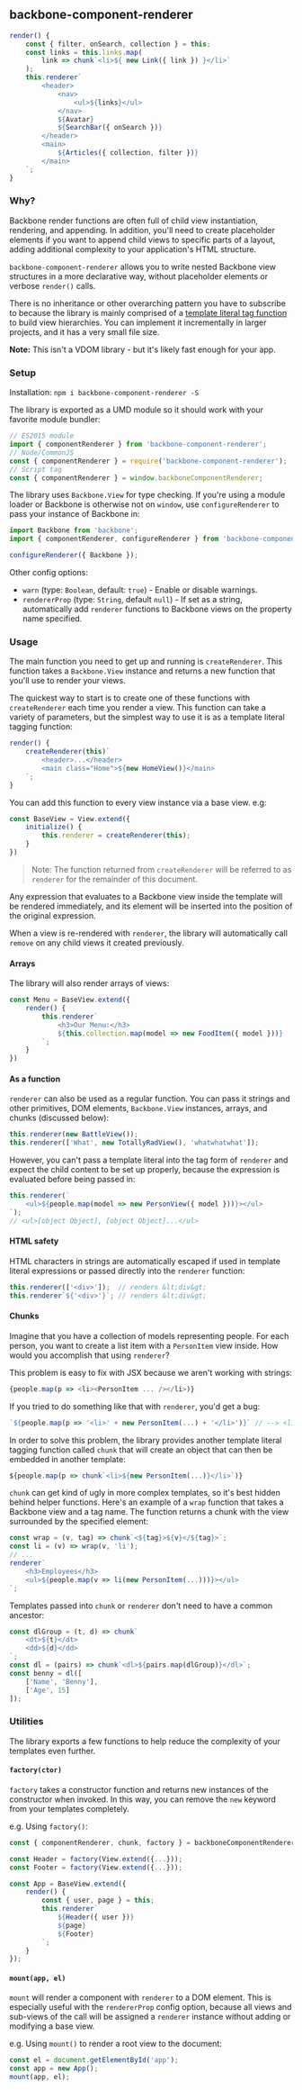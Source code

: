 ## backbone-component-renderer

```js
render() {
	const { filter, onSearch, collection } = this;
    const links = this.links.map(
        link => chunk`<li>${ new Link({ link }) }</li>`
    );
    this.renderer`
    	<header>
	        <nav>
	            <ul>${links}</ul>
	        </nav>
	        ${Avatar}
	        ${SearchBar({ onSearch })}
        </header>
        <main>
        	${Articles({ collection, filter })}
        </main>
    `;
}
```

### Why?

Backbone render functions are often full of child view instantiation, rendering, and appending. In addition, you'll need to create placeholder elements if you want to append child views to specific parts of a layout, adding additional complexity to your application's HTML structure.

`backbone-component-renderer` allows you to write nested Backbone view structures in a more declarative way, without placeholder elements or verbose `render()` calls.

There is no inheritance or other overarching pattern you have to subscribe to because the library is mainly comprised of a [template literal tag function](https://developer.mozilla.org/en-US/docs/Web/JavaScript/Reference/Template_literals#Tagged_template_literals) to build view hierarchies. You can implement it incrementally in larger projects, and it has a very small file size.

__Note:__ This isn't a VDOM library - but it's likely fast enough for your app.

### Setup

Installation: `npm i backbone-component-renderer -S`

The library is exported as a UMD module so it should work with your favorite module bundler:

```js
// ES2015 module
import { componentRenderer } from 'backbone-component-renderer';
// Node/CommonJS
const { componentRenderer } = require('backbone-component-renderer');
// Script tag
const { componentRenderer } = window.backboneComponentRenderer;
```

The library uses `Backbone.View` for type checking. If you're using a module loader or Backbone is otherwise not on `window`, use `configureRenderer` to pass your instance of Backbone in:

```js
import Backbone from 'backbone';
import { componentRenderer, configureRenderer } from 'backbone-component-renderer';

configureRenderer({ Backbone });
```

Other config options:
* `warn` (type: `Boolean`, default: `true`) - Enable or disable warnings.
* `rendererProp` (type: `String`, default `null`) - If set as a string, automatically add `renderer` functions to Backbone views on the property name specified.

### Usage

The main function you need to get up and running is `createRenderer`. This function takes a `Backbone.View` instance and returns a new function that you'll use to render your views.

The quickest way to start is to create one of these functions with `createRenderer` each time you render a view. This function can take a variety of parameters, but the simplest way to use it is as a template literal tagging function:

```js
render() {
	createRenderer(this)`
		<header>...</header>
		<main class="Home">${new HomeView()}</main>
	`;
}
```

You can add this function to every view instance via a base view. e.g:

```js
const BaseView = View.extend({
	initialize() {
		this.renderer = createRenderer(this);
	}
})
```

> Note: The function returned from `createRenderer` will be referred to as `renderer` for the remainder of this document.

Any expression that evaluates to a Backbone view inside the template will be rendered immediately, and its element will be inserted into the position of the original expression.

When a view is re-rendered with `renderer`, the library will automatically call `remove` on any child views it created previously.

#### Arrays

The library will also render arrays of views:

```js
const Menu = BaseView.extend({
	render() {
		this.renderer`
			<h3>Our Menu:</h3>
			${this.collection.map(model => new FoodItem({ model }))}
		`;
	}
})
```

#### As a function

`renderer` can also be used as a regular function. You can pass it strings and other primitives, DOM elements, `Backbone.View` instances, arrays, and chunks (discussed below):

```js
this.renderer(new BattleView());
this.renderer(['What', new TotallyRadView(), 'whatwhatwhat']);
```

However, you can't pass a template literal into the tag form of `renderer` and expect the child content to be set up properly, because the expression is evaluated before being passed in:

```js
this.renderer(`
	<ul>${people.map(model => new PersonView({ model }))}></ul>
`);
// <ul>[object Object], [object Object]...</ul>
```

#### HTML safety

HTML characters in strings are automatically escaped if used in template literal expressions or passed directly into the `renderer` function:

```js
this.renderer(['<div>']);  // renders &lt;div&gt;
this.renderer`${'<div>'}`; // renders &lt;div&gt;
```

#### Chunks

Imagine that you have a collection of models representing people. For each person, you want to create a list item with a `PersonItem` view inside. How would you accomplish that using `renderer`?

This problem is easy to fix with JSX because we aren't working with strings:

```js
{people.map(p => <li><PersonItem ... /></li>)}
```

If you tried to do something like that with `renderer`, you'd get a bug:

```js
`${people.map(p => '<li>' + new PersonItem(...) + '</li>')}` // --> <li>[object Object]</li><li>[object Object]...
```

In order to solve this problem, the library provides another template literal tagging function called `chunk` that will create an object that can then be embedded in another template:

```js
${people.map(p => chunk`<li>${new PersonItem(...)}</li>`)}
```

`chunk` can get kind of ugly in more complex templates, so it's best hidden behind helper functions. Here's an example of a `wrap` function that takes a Backbone view and a tag name. The function returns a chunk with the view surrounded by the specified element:

```js
const wrap = (v, tag) => chunk`<${tag}>${v}</${tag}>`;
const li = (v) => wrap(v, 'li');
// ...
renderer`
	<h3>Employees</h3>
	<ul>${people.map(v => li(new PersonItem(...)))}></ul>
`;
```

Templates passed into `chunk` or `renderer` don't need to have a common ancestor:

```js
const dlGroup = (t, d) => chunk`
	<dt>${t}</dt>
	<dd>${d}</dd>
`;
const dl = (pairs) => chunk`<dl>${pairs.map(dlGroup)}</dl>`;
const benny = dl([
	['Name', 'Benny'],
	['Age', 15]
]);
```

### Utilities

The library exports a few functions to help reduce the complexity of your templates even further. 

#### `factory(ctor)`

`factory` takes a constructor function and returns new instances of the constructor when invoked. In this way, you can remove the `new` keyword from your templates completely.

e.g. Using `factory()`:

```js
const { componentRenderer, chunk, factory } = backboneComponentRenderer;

const Header = factory(View.extend({...}));
const Footer = factory(View.extend({...}));

const App = BaseView.extend({
	render() {
		const { user, page } = this;
		this.renderer`
			${Header({ user })}
			${page}
			${Footer}
		`;
	}
});
```

#### `mount(app, el)`

`mount` will render a component with `renderer` to a DOM element. This is especially useful with the `rendererProp` config option, because all views and sub-views of the call will be assigned a `renderer` instance without adding or modifying a base view.

e.g. Using `mount()` to render a root view to the document:

```js
const el = document.getElementById('app');
const app = new App();
mount(app, el);
```